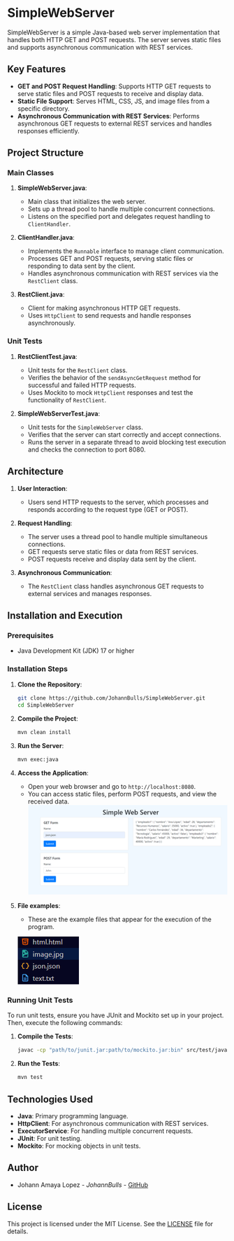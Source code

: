 # SimpleWebServer

SimpleWebServer is a simple Java-based web server implementation that handles both HTTP GET and POST requests. The server serves static files and supports asynchronous communication with REST services.

## Key Features

- **GET and POST Request Handling**: Supports HTTP GET requests to serve static files and POST requests to receive and display data.
- **Static File Support**: Serves HTML, CSS, JS, and image files from a specific directory.
- **Asynchronous Communication with REST Services**: Performs asynchronous GET requests to external REST services and handles responses efficiently.

## Project Structure

### Main Classes

1. **SimpleWebServer.java**:
   - Main class that initializes the web server.
   - Sets up a thread pool to handle multiple concurrent connections.
   - Listens on the specified port and delegates request handling to `ClientHandler`.

2. **ClientHandler.java**:
   - Implements the `Runnable` interface to manage client communication.
   - Processes GET and POST requests, serving static files or responding to data sent by the client.
   - Handles asynchronous communication with REST services via the `RestClient` class.

3. **RestClient.java**:
   - Client for making asynchronous HTTP GET requests.
   - Uses `HttpClient` to send requests and handle responses asynchronously.

### Unit Tests

1. **RestClientTest.java**:
   - Unit tests for the `RestClient` class.
   - Verifies the behavior of the `sendAsyncGetRequest` method for successful and failed HTTP requests.
   - Uses Mockito to mock `HttpClient` responses and test the functionality of `RestClient`.

2. **SimpleWebServerTest.java**:
   - Unit tests for the `SimpleWebServer` class.
   - Verifies that the server can start correctly and accept connections.
   - Runs the server in a separate thread to avoid blocking test execution and checks the connection to port 8080.

## Architecture

1. **User Interaction**:
   - Users send HTTP requests to the server, which processes and responds according to the request type (GET or POST).

2. **Request Handling**:
   - The server uses a thread pool to handle multiple simultaneous connections.
   - GET requests serve static files or data from REST services.
   - POST requests receive and display data sent by the client.

3. **Asynchronous Communication**:
   - The `RestClient` class handles asynchronous GET requests to external services and manages responses.

## Installation and Execution

### Prerequisites

- Java Development Kit (JDK) 17 or higher

### Installation Steps

1. **Clone the Repository**:

   ```bash
   git clone https://github.com/JohannBulls/SimpleWebServer.git
   cd SimpleWebServer
   ```

2. **Compile the Project**:

   ```bash
   mvn clean install
   ```

3. **Run the Server**:

   ```bash
   mvn exec:java
   ```

4. **Access the Application**:
   - Open your web browser and go to `http://localhost:8080`.
   - You can access static files, perform POST requests, and view the received data.
   ![alt text](images/browser.png)

5. **File examples**:
   - These are the example files that appear for the execution of the program.
     
   ![alt text](images/example.png)

### Running Unit Tests

To run unit tests, ensure you have JUnit and Mockito set up in your project. Then, execute the following commands:

1. **Compile the Tests**:

   ```bash
   javac -cp "path/to/junit.jar:path/to/mockito.jar:bin" src/test/java/co/edu/escuelaing/SimpleWebServer/*.java
   ```

2. **Run the Tests**:

   ```bash
   mvn test
   ```

## Technologies Used

- **Java**: Primary programming language.
- **HttpClient**: For asynchronous communication with REST services.
- **ExecutorService**: For handling multiple concurrent requests.
- **JUnit**: For unit testing.
- **Mockito**: For mocking objects in unit tests.

## Author

- Johann Amaya Lopez - *JohannBulls* - [GitHub](https://github.com/JohannBulls)

## License

This project is licensed under the MIT License. See the [LICENSE](LICENSE.txt) file for details.
